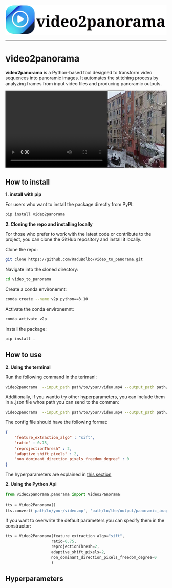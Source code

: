 <center><img src="data/logo_transparent.png" alt="video2panorama" /></center>

-----------

# video2panorama

**video2panorama** is a Python-based tool designed to transform video sequences into panoramic images. It automates the stitching process by analyzing frames from input video files and producing panoramic outputs. 

<div style="display: flex; align-items: center;">
  <div>
    <video width="320" height="240" controls>
      <source src="data/video_horiz_ds.mp4" type="video/mp4">
      Your browser does not support the video tag.
    </video>
  </div>
  <div>
    <img src="data/output_ds.png" alt="Your Image" width="320" height="240">
  </div>
</div>

## How to install

**1. install with pip**

For users who want to install the package directly from PyPI:

```bash
pip install video2panorama
```

**2. Cloning the repo and installing locally**

For those who prefer to work with the latest code or contribute to the project, you can clone the GitHub repository and install it locally.

Clone the repo:
```bash
git clone https://github.com/RaduBolbo/video_to_panorama.git
```

Navigate into the cloned directory:
```bash
cd video_to_panorama
```

Create a conda environemnt:
```bash
conda create --name v2p python==3.10
```

Activate the conda environemnt:
```bash
conda activate v2p 
```

Install the package:
```bash
pip install .
```


## How to use

**2. Using the terminal**

Run the following command in the terimanl:
```bash
video2panorama  --input_path path/to/your/video.mp4 --output_path path/to/the/output/panoramic_image.png
```

Additionally, if you wantto try other hyperparameters, you can include them in a .json file whos path you can send to the comman:
```bash
video2panorama  --input_path path/to/your/video.mp4 --output_path path/to/the/output/panoramic_image.png --hyperparameters_path path/to/your/config/file.json
```

The config file should have the following format:
```json
{
    "feature_extraction_algo" : "sift",
    "ratio" : 0.75,
    "reprojectionThresh" : 2,
    "adaptive_shift_pixels" : 2,
    "non_dominant_direction_pixels_freedom_degree" : 0
}
```
The hyperparameters are explained in [this section](#Hyperparameters)



**2. Using the Python Api**

```python
from video2panorama.panorama import Video2Panorama

tts = Video2Panorama()
tts.convert('path/to/your/video.mp', 'path/to/the/output/panoramic_image.png')
```

If you want to overwrite the default parameters you can specify them in the constructor:
```python
tts = Video2Panorama(feature_extraction_algo="sift",
                    ratio=0.75,
                    reprojectionThresh=2,
                    adaptive_shift_pixels=2,
                    non_dominant_direction_pixels_freedom_degree=0
                    )
```

## Hyperparameters